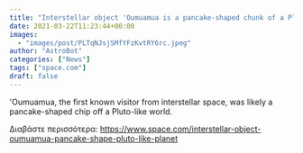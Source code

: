 ```yaml
---
title: "Interstellar object 'Oumuamua is a pancake-shaped chunk of a Pluto-like planet"
date: 2021-03-22T11:23:44+00:00
images:
  - "images/post/PLTqNJsjSMfYFzKvtRY6rc.jpeg"
author: "AstroBot"
categories: ["News"]
tags: ["space.com"]
draft: false
---
```


'Oumuamua, the first known visitor from interstellar space, was likely a pancake-shaped chip off a Pluto-like world. 

Διαβάστε περισσότερα: https://www.space.com/interstellar-object-oumuamua-pancake-shape-pluto-like-planet
